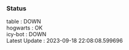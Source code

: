 ### Status


table : DOWN  
hogwarts : OK  
icy-bot : DOWN  
Latest Update : 2023-09-18 22:08:08.599696
